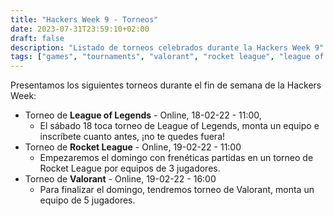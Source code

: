 ```yaml
---
title: "Hackers Week 9 - Torneos"
date: 2023-07-31T23:59:10+02:00
draft: false
description: "Listado de torneos celebrados durante la Hackers Week 9"
tags: ["games", "tournaments", "valorant", "rocket league", "league of legends"]
---
```


Presentamos los siguientes torneos durante el fin de semana de la Hackers Week:

- Torneo de **League of Legends** - Online, 18-02-22 - 11:00,
    + El sábado 18 toca torneo de League of Legends, monta un equipo e inscríbete cuanto antes, ¡no te quedes fuera!
- Torneo de **Rocket League** - Online, 19-02-22 - 11:00
    + Empezaremos el domingo con frenéticas partidas en un torneo de Rocket League por equipos de 3 jugadores.
- Torneo de **Valorant** - Online, 19-02-22 - 16:00
    + Para finalizar el domingo,  tendremos torneo de Valorant, monta un equipo de 5 jugadores.